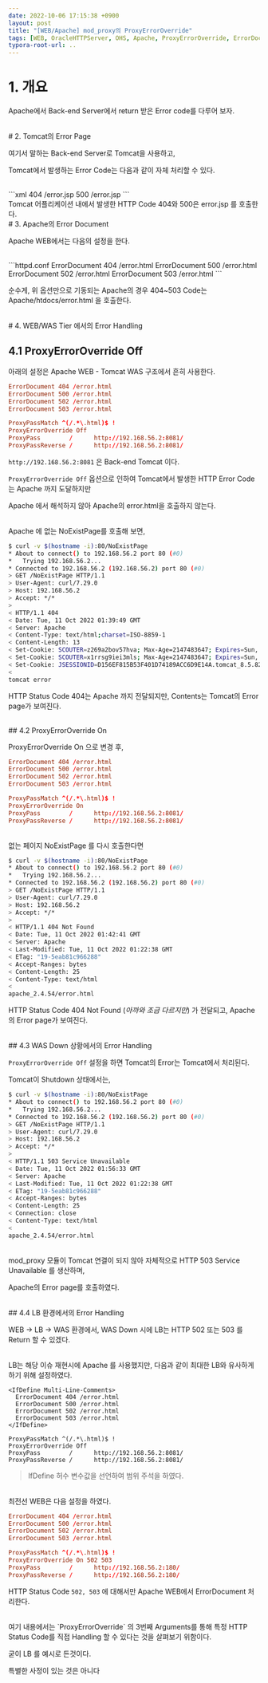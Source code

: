 ```yaml
---
date: 2022-10-06 17:15:38 +0900
layout: post
title: "[WEB/Apache] mod_proxy의 ProxyErrorOverride"
tags: [WEB, OracleHTTPServer, OHS, Apache, ProxyErrorOverride, ErrorDocument, mod_proxy]
typora-root-url: ..
---
```


# 1. 개요

Apache에서 Back-end Server에서 return 받은 Error code를 다루어 보자.

<br>
# 2. Tomcat의 Error Page

여기서 말하는 Back-end Server로 Tomcat을 사용하고,

Tomcat에서 발생하는 Error Code는 다음과 같이 자체 처리할 수 있다.

<br>
```xml
<web-app>
  <error-page>
    <error-code>404</error-code>
    <location>/error.jsp</location>
  </error-page>
 <error-page>
    <error-code>500</error-code>
    <location>/error.jsp</location>
  </error-page>
</web-app>
```

<br>
Tomcat 어플리케이션 내에서 발생한 HTTP Code 404와 500은 error.jsp 를 호출한다.

<br>
# 3. Apache의 Error Document

Apache WEB에서는 다음의 설정을 한다.

<br>
```httpd.conf
ErrorDocument 404 /error.html
ErrorDocument 500 /error.html
ErrorDocument 502 /error.html
ErrorDocument 503 /error.html
```

순수게, 위 옵션만으로 기동되는 Apache의 경우 404~503 Code는 Apache/htdocs/error.html 을 호출한다.

<br>
# 4. WEB/WAS Tier 에서의 Error Handling

## 4.1 ProxyErrorOverride Off

아래의 설정은 Apache WEB - Tomcat WAS 구조에서 흔히 사용한다.

```httpd.conf
ErrorDocument 404 /error.html
ErrorDocument 500 /error.html
ErrorDocument 502 /error.html
ErrorDocument 503 /error.html

ProxyPassMatch ^(/.*\.html)$ !
ProxyErrorOverride Off
ProxyPass        /      http://192.168.56.2:8081/
ProxyPassReverse /      http://192.168.56.2:8081/
```

`http://192.168.56.2:8081` 은 Back-end Tomcat 이다.

`ProxyErrorOverride Off` 옵션으로 인하여 Tomcat에서 발생한 HTTP Error Code는 Apache 까지 도달하지만

Apache 에서 해석하지 않아 Apache의 error.html을 호출하지 않는다.

<br>
Apache 에 없는 NoExistPage를 호출해 보면,

```sh
$ curl -v $(hostname -i):80/NoExistPage
* About to connect() to 192.168.56.2 port 80 (#0)
*   Trying 192.168.56.2...
* Connected to 192.168.56.2 (192.168.56.2) port 80 (#0)
> GET /NoExistPage HTTP/1.1
> User-Agent: curl/7.29.0
> Host: 192.168.56.2
> Accept: */*
>
< HTTP/1.1 404
< Date: Tue, 11 Oct 2022 01:39:49 GMT
< Server: Apache
< Content-Type: text/html;charset=ISO-8859-1
< Content-Length: 13
< Set-Cookie: SCOUTER=z269a2bov57hva; Max-Age=2147483647; Expires=Sun, 29-Oct-2090 04:53:56 GMT; Path=/
< Set-Cookie: SCOUTER=x1rrsg9iei3mls; Max-Age=2147483647; Expires=Sun, 29-Oct-2090 04:53:56 GMT; Path=/
< Set-Cookie: JSESSIONID=D156EF815B53F401D74189ACC6D9E14A.tomcat_8.5.82; Path=/; HttpOnly
<
tomcat error
```

HTTP Status Code 404는 Apache 까지 전달되지만, Contents는 Tomcat의 Error page가 보여진다.

<br>
## 4.2 ProxyErrorOverride On

ProxyErrorOverride On 으로 변경 후,

```httpd.conf
ErrorDocument 404 /error.html
ErrorDocument 500 /error.html
ErrorDocument 502 /error.html
ErrorDocument 503 /error.html

ProxyPassMatch ^(/.*\.html)$ !
ProxyErrorOverride On
ProxyPass        /      http://192.168.56.2:8081/
ProxyPassReverse /      http://192.168.56.2:8081/
```

<br>
없는 페이지 NoExistPage 를 다시 호출한다면

```sh
$ curl -v $(hostname -i):80/NoExistPage
* About to connect() to 192.168.56.2 port 80 (#0)
*   Trying 192.168.56.2...
* Connected to 192.168.56.2 (192.168.56.2) port 80 (#0)
> GET /NoExistPage HTTP/1.1
> User-Agent: curl/7.29.0
> Host: 192.168.56.2
> Accept: */*
>
< HTTP/1.1 404 Not Found
< Date: Tue, 11 Oct 2022 01:42:41 GMT
< Server: Apache
< Last-Modified: Tue, 11 Oct 2022 01:22:38 GMT
< ETag: "19-5eab81c966288"
< Accept-Ranges: bytes
< Content-Length: 25
< Content-Type: text/html
<
apache_2.4.54/error.html
```

HTTP Status Code 404 Not Found (_아까와 조금 다르지만_) 가 전달되고, Apache의 Error page가 보여진다.

<br>
## 4.3 WAS Down 상황에서의 Error Handling

`ProxyErrorOverride Off` 설정을 하면 Tomcat의 Error는 Tomcat에서 처리된다.

Tomcat이 Shutdown 상태에서는,

```sh
$ curl -v $(hostname -i):80/NoExistPage
* About to connect() to 192.168.56.2 port 80 (#0)
*   Trying 192.168.56.2...
* Connected to 192.168.56.2 (192.168.56.2) port 80 (#0)
> GET /NoExistPage HTTP/1.1
> User-Agent: curl/7.29.0
> Host: 192.168.56.2
> Accept: */*
>
< HTTP/1.1 503 Service Unavailable
< Date: Tue, 11 Oct 2022 01:56:33 GMT
< Server: Apache
< Last-Modified: Tue, 11 Oct 2022 01:22:38 GMT
< ETag: "19-5eab81c966288"
< Accept-Ranges: bytes
< Content-Length: 25
< Connection: close
< Content-Type: text/html
<
apache_2.4.54/error.html
```

<br>
mod_proxy 모듈이 Tomcat 연결이 되지 않아 자체적으로 HTTP 503 Service Unavailable 를 생산하며,

Apache의 Error page를 호출하였다.

<br>
## 4.4 LB 환경에서의 Error Handling

WEB &rarr; LB &rarr; WAS 환경에서, WAS Down 시에 LB는 HTTP 502 또는 503 를 Return 할 수 있겠다.

<br>
LB는 해당 이슈 재현시에 Apache 를 사용했지만, 다음과 같이 최대한 LB와 유사하게 하기 위해 설정하였다.

 ```LB
 <IfDefine Multi-Line-Comments>
   ErrorDocument 404 /error.html
   ErrorDocument 500 /error.html
   ErrorDocument 502 /error.html
   ErrorDocument 503 /error.html
 </IfDefine>
 
 ProxyPassMatch ^(/.*\.html)$ !
 ProxyErrorOverride Off
 ProxyPass        /      http://192.168.56.2:8081/
 ProxyPassReverse /      http://192.168.56.2:8081/
 ```

> IfDefine 허수 변수값을 선언하여 범위 주석을 하였다.

<br>
최전선 WEB은 다음 설정을 하였다.

```httpd.conf
ErrorDocument 404 /error.html
ErrorDocument 500 /error.html
ErrorDocument 502 /error.html
ErrorDocument 503 /error.html

ProxyPassMatch ^(/.*\.html)$ !
ProxyErrorOverride On 502 503
ProxyPass        /      http://192.168.56.2:180/
ProxyPassReverse /      http://192.168.56.2:180/
```

HTTP Status Code `502, 503` 에 대해서만 Apache WEB에서 ErrorDocument 처리한다.

<br>
여기 내용에서는 `ProxyErrorOverride` 의 3번째 Arguments를 통해 특정 HTTP Status Code를 직접 Handling 할 수 있다는 것을 살펴보기 위함이다.

굳이 LB 를 예시로 든것이다.

특별한 사정이 있는 것은 아니다
